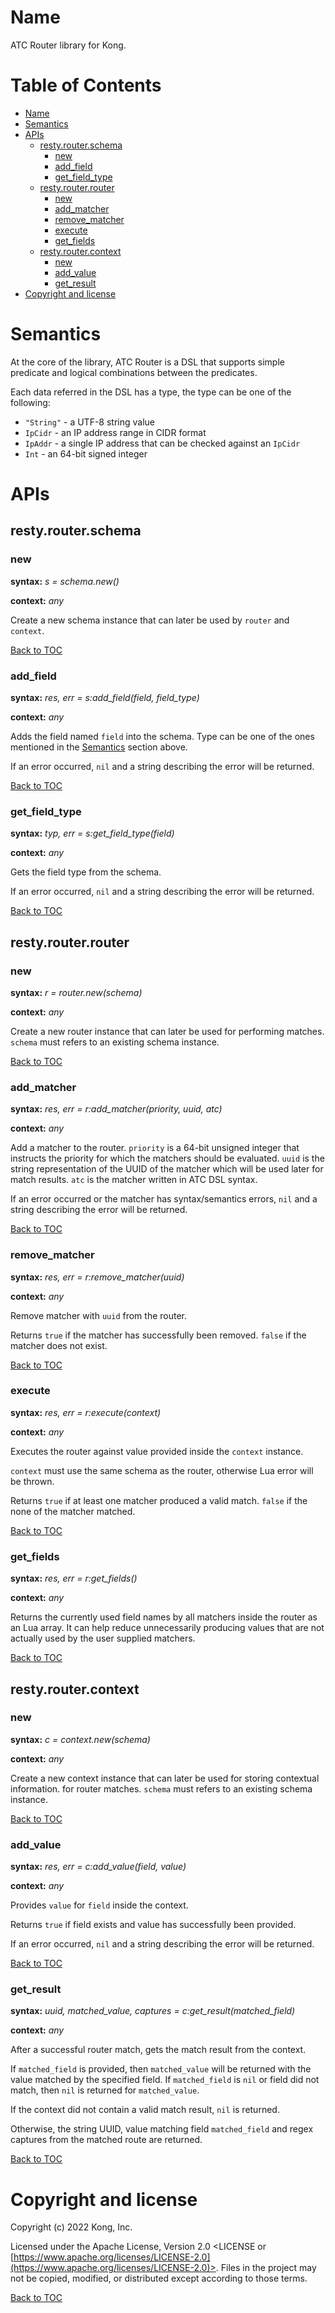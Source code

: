 # Name

ATC Router library for Kong.

Table of Contents
=================

* [Name](#name)
* [Semantics](#semantics)
* [APIs](#apis)
    * [resty.router.schema](#restyrouterschema)
        * [new](#new)
        * [add\_field](#add_field)
        * [get\_field\_type](#get_field_type)
    * [resty.router.router](#restyrouterrouter)
        * [new](#new)
        * [add\_matcher](#add_matcher)
        * [remove\_matcher](#remove_matcher)
        * [execute](#execute)
        * [get\_fields](#get_fields)
    * [resty.router.context](#restyroutercontext)
        * [new](#new)
        * [add\_value](#add_value)
        * [get\_result](#get_result)
* [Copyright and license](#copyright-and-license)

# Semantics

At the core of the library, ATC Router is a DSL that supports simple predicate
and logical combinations between the predicates.

Each data referred in the DSL has a type, the type can be one of the following:

* `"String"` - a UTF-8 string value
* `IpCidr` - an IP address range in CIDR format
* `IpAddr` - a single IP address that can be checked against an `IpCidr`
* `Int` - an 64-bit signed integer

# APIs

## resty.router.schema

### new

**syntax:** *s = schema.new()*

**context:** *any*

Create a new schema instance that can later be used by `router` and `context`.

[Back to TOC](#table-of-contents)

### add\_field

**syntax:** *res, err = s:add_field(field, field_type)*

**context:** *any*

Adds the field named `field` into the schema. Type can be one of the ones mentioned
in the [Semantics](#semantics) section above.

If an error occurred, `nil` and a string describing the error will be returned.

[Back to TOC](#table-of-contents)

### get\_field\_type

**syntax:** *typ, err = s:get_field_type(field)*

**context:** *any*

Gets the field type from the schema.

If an error occurred, `nil` and a string describing the error will be returned.

[Back to TOC](#table-of-contents)

## resty.router.router

### new

**syntax:** *r = router.new(schema)*

**context:** *any*

Create a new router instance that can later be used for performing matches. `schema`
must refers to an existing schema instance.

[Back to TOC](#table-of-contents)

### add\_matcher

**syntax:** *res, err = r:add_matcher(priority, uuid, atc)*

**context:** *any*

Add a matcher to the router. `priority` is a 64-bit unsigned integer that instructs
the priority for which the matchers should be evaluated. `uuid` is the string
representation of the UUID of the matcher which will be used later for match results.
`atc` is the matcher written in ATC DSL syntax.

If an error occurred or the matcher has syntax/semantics errors,
`nil` and a string describing the error will be returned.

[Back to TOC](#table-of-contents)

### remove\_matcher

**syntax:** *res, err = r:remove_matcher(uuid)*

**context:** *any*

Remove matcher with `uuid` from the router.

Returns `true` if the matcher has successfully been removed. `false` if the
matcher does not exist.

[Back to TOC](#table-of-contents)

### execute

**syntax:** *res, err = r:execute(context)*

**context:** *any*

Executes the router against value provided inside the `context` instance.

`context` must use the same schema as the router, otherwise Lua error will be thrown.

Returns `true` if at least one matcher produced a valid match. `false` if the
none of the matcher matched.

[Back to TOC](#table-of-contents)

### get\_fields

**syntax:** *res, err = r:get_fields()*

**context:** *any*

Returns the currently used field names by all matchers inside the router as
an Lua array. It can help reduce unnecessarily producing values that are not
actually used by the user supplied matchers.

[Back to TOC](#table-of-contents)

## resty.router.context

### new

**syntax:** *c = context.new(schema)*

**context:** *any*

Create a new context instance that can later be used for storing contextual information.
for router matches. `schema` must refers to an existing schema instance.

[Back to TOC](#table-of-contents)

### add\_value

**syntax:** *res, err = c:add_value(field, value)*

**context:** *any*

Provides `value` for `field` inside the context.

Returns `true` if field exists and value has successfully been provided.

If an error occurred, `nil` and a string describing the error will be returned.

[Back to TOC](#table-of-contents)

### get\_result

**syntax:** *uuid, matched_value, captures = c:get_result(matched_field)*

**context:** *any*

After a successful router match, gets the match result from the context.

If `matched_field` is provided, then `matched_value` will be returned with the value
matched by the specified field. If `matched_field` is `nil` or field did
not match, then `nil` is returned for `matched_value`.

If the context did not contain a valid match result, `nil` is returned.

Otherwise, the string UUID, value matching field `matched_field` and
regex captures from the matched route are returned.

[Back to TOC](#table-of-contents)

# Copyright and license

Copyright (c) 2022 Kong, Inc.

Licensed under the Apache License, Version 2.0 <LICENSE or
[https://www.apache.org/licenses/LICENSE-2.0](https://www.apache.org/licenses/LICENSE-2.0)>.
Files in the project may not be copied, modified, or distributed except according to those terms.

[Back to TOC](#table-of-contents)

